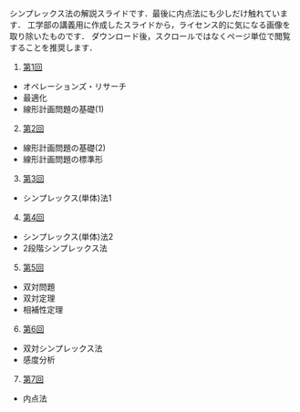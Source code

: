 シンプレックス法の解説スライドです．最後に内点法にも少しだけ触れています．
工学部の講義用に作成したスライドから，ライセンス的に気になる画像を取り除いたものです．
ダウンロード後，スクロールではなくページ単位で閲覧することを推奨します．

1. [第1回](OR1-1.pdf)
- オペレーションズ・リサーチ
- 最適化
- 線形計画問題の基礎(1)

2. [第2回](OR1-2.pdf)
- 線形計画問題の基礎(2)
- 線形計画問題の標準形

3. [第3回](OR1-3.pdf)
- シンプレックス(単体)法1

4. [第4回](OR1-4.pdf)
- シンプレックス(単体)法2
- 2段階シンプレックス法

5. [第5回](OR1-5.pdf)
- 双対問題
- 双対定理
- 相補性定理

6. [第6回](OR1-6.pdf)
- 双対シンプレックス法
- 感度分析

7. [第7回](OR1-7.pdf)
- 内点法

